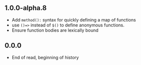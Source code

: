 ## 1.0.0-alpha.8

- Add `method():` syntax for quickly defining a map of functions
- use `()=>` instead of `$()` to define anonymous functions.
- Ensure function bodies are lexically bound

## 0.0.0

- End of read, beginning of history
